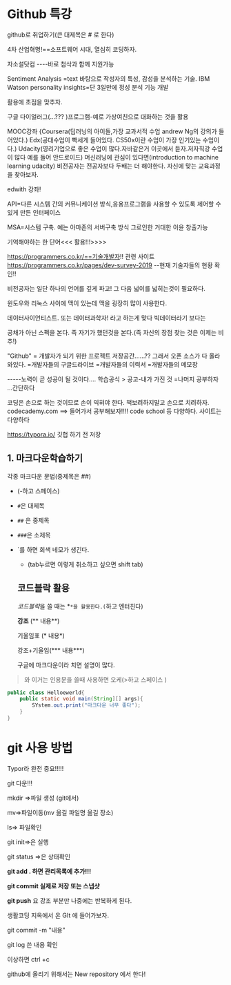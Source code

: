 # Github 특강

github로 취업하기(큰 대제목은 # 로 한다)



4차 산업혁명!==소프트웨어 시대, 열심히 코딩하자.

자소설닷컴
----바로 첨삭과 함께 지원가능

Sentiment Analysis =text 바탕으로 작성자의 특성, 감성을 분석하는 기술.
IBM Watson personality insights=단 3일만에 정성 분석 기능 개발

활용에 초점을 맞추자.

구글 다이얼러그(...??? )프로그램-예로 가상여친으로 대화하는 것을 활용

MOOC강좌 {Coursera(딥러닝의 아이돌,가장 교과서적 수업 andrew Ng의 강의가 들어있다.)
	 Edx(공대수업이 빡세게 들어있다. CS50x이란 수업이 가장 인기있는 수업이다.)
	Udacity(영리기업으로 좋은 수업이 많다.자바같은거 이곳에서 듣자.저자직강 수업이 많다 예를 들어 안드로이드)
	머신러닝에 관심이 있다면(introduction to machine learning udacity)
비전공자는 전공자보다 두배는 더 해야한다. 자신에 맞는 교육과정을 찾아보자.

edwith 강좌!

API=다른 시스템 간의 커뮤니케이션 방식,응용프로그램을 사용할 수 있도록 제어할 수 있게 만든 인터페이스

MSA=시스템 구축. 예는 아마존의 서버구축 방식 그로인한 거대한 이윤 창출가능

기억해야하는 한 단어<<< 활용!!!>>>>

https://programmers.co.kr/==기술개발자!! 관련 사이트
https://programmers.co.kr/pages/dev-survey-2019 --현재 기술자들의 현황 확인!!

비전공자는 일단 하나의 언어를 깊게 파고! 그 다음 넓이를 넓히는것이 필요하다.

윈도우와 리눅스 사이에 맥이 있는데 맥을 굉장히 많이 사용한다.

데이터사이언티스트. 또는 데이터과학자! 라고 하는게 맞다 빅데이터라기 보다는 

공채가 아닌 스펙을 본다. 즉 자기가 했던것을 본다.(즉 자신의 장점 찾는 것은 이제는 비추!)

"Github"
= 개발자가 되기 위한 프로젝트 저장공간......??
그래서 오픈 소스가 다 올라와있다.
=개발자들의 구글드라이브
=개발자들의 이력서
=개발자들의 메모장

-----노력이 곧 성공이 될 것이다....
학습공식 >
공고-내가 가진 것
=나머지 공부하자 ...간단하다

코딩은 손으로 하는 것이므로 손이 익혀야 한다. 책보려하지말고 손으로 치려하자.
codecademy.com ==> 들어가서 공부해보자!!!!
code school
등 다양하다. 사이트는 다양하다



https://typora.io/  깃헙 하기 전 저장



## 1. 마크다운학습하기

각종 마크다운 문법(중제목은 ##)

- (-하고 스페이스)

- `#`은 대제목

- `##` 은 중제목

- `###`은 소제목

- `를 하면 회색 네모가 생긴다.

  - (tab누르면 이렇게 취소하고 싶으면 shift tab)

  ## 코드블락 활용

  *코드블락*을 쓸 때는 *```*을 활용한다.(```하고 엔터친다)

  **강조** (** 내용**)

  기울임표 (* 내용*)

  강조+기울임(*** 내용***)

  

  구글에 마크다운이라 치면 설명이 많다.

> 와 이거는 인용문을 쓸때 사용하면 오케(>하고 스페이스 )

```java
public class Helloewerld{
    public static void main(String][] args){
        SYstem.out.print("마크다운 너무 좋다");
    }
}
```

# git 사용 방법



Typor라 완전 중요!!!!!

git 다운!!!

mkdir =>파일 생성 (git에서)

mv=>파일이동(mv 옮길 파일명 옮길 장소)

ls=> 파일확인

git init=>은 실행

git status =>은 상태확인

**git add . 하면 관리목록에 추가!!!**

**git commit 실제로 저장 또는 스냅샷**

**git push** 요 강조 부분만 나중에는 반복하게 된다.

생활코딩 지옥에서 온 GIt 에 들어가보자. 

git commit -m "내용"

git log 쓴 내용 확인

이상하면 ctrl +c 

github에 올리기 위해서는 New repository 에서 한다!

